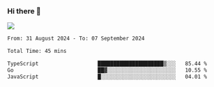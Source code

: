 ### Hi there 👋️

![](https://komarev.com/ghpvc/?username=Loner1024)

<!--START_SECTION:waka-->

```txt
From: 31 August 2024 - To: 07 September 2024

Total Time: 45 mins

TypeScript                   █████████████████████▒░░░   85.44 %
Go                           ██▓░░░░░░░░░░░░░░░░░░░░░░   10.55 %
JavaScript                   █░░░░░░░░░░░░░░░░░░░░░░░░   04.01 %
```

<!--END_SECTION:waka-->



